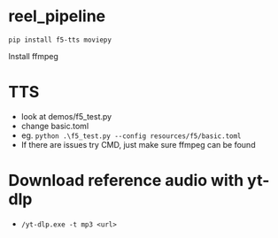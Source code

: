 # reel_pipeline
```
pip install f5-tts moviepy
```

Install ffmpeg

# TTS
- look at demos/f5_test.py
- change basic.toml
- eg. `python .\f5_test.py --config resources/f5/basic.toml`
- If there are issues try CMD, just make sure ffmpeg can be found

# Download reference audio with yt-dlp
- `/yt-dlp.exe -t mp3 <url>`